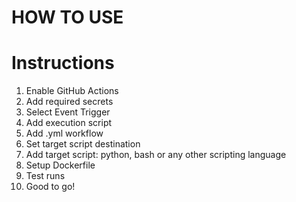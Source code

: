 # HOW TO USE

# Instructions

1. Enable GitHub Actions
2. Add required secrets
3. Select Event Trigger
4. Add execution script
5. Add .yml workflow
6. Set target script destination
7. Add target script: python, bash or any other scripting language
8. Setup Dockerfile
9. Test runs
10. Good to go!
